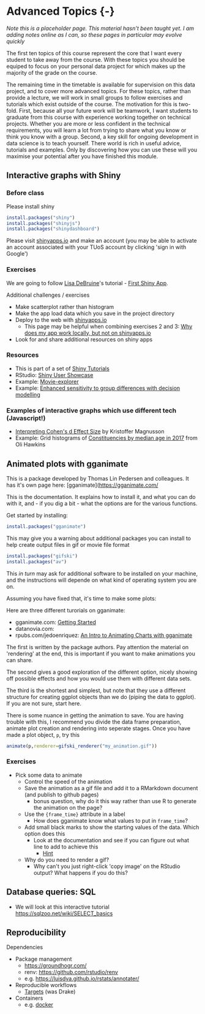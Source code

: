# Advanced Topics {-}

<div class="info">
<p><em>Note this is a placeholder page. This material hasn’t been taught yet. I am adding notes online as I can, so these pages in particular may evolve quickly</em></p>
</div>

The first ten topics of this course represent the core that I want every student to take away from the course. With these topics you should be equiped to focus on your personal data project for which makes up the majority of the grade on the course.

The remaining time in the timetable is available for supervision on this data project, and to cover more advanced topics. For these topics, rather than provide a lecture, we will work in small groups to follow exercises and tutorials which exist outside of the course. The motivation for this is two-fold. First, because all your future work will be teamwork, I want students to graduate from this course with experience working together on technical projects. Whether you are more or less confident in the technical requirements, you will learn a lot from trying to share what you know or think you know with a group. Second, a key skill for ongoing development in data science is to teach yourself. There world is rich in useful advice, tutorials and examples. Only by discovering how you can use these will you maximise your potential after you have finished this module.

## Interactive graphs with Shiny


### Before class

Please install shiny


```r
install.packages("shiny")
install.packages("shinyjs")
install.packages("shinydashboard")
```
    
Please visit [shinyapps.io](https://www.shinyapps.io/) and make an account (you may be able to activate an account associated with your TUoS account by clicking 'sign in with Google')


### Exercises

We are going to follow [Lisa DeBruine](https://debruine.github.io/)'s tutorial -  [First Shiny App](https://psyteachr.github.io/shiny-tutorials/01-first-app.html).

Additional challenges / exercises  

* Make scatterplot rather than histogram
* Make the app load data which you save in the project directory
* Deploy to the web with [shinyapps.io](https://www.shinyapps.io/)
  * This page may be helpful when combining exercises 2 and 3: [Why does my app work locally, but not on shinyapps.io](https://support.rstudio.com/hc/en-us/articles/229848967-Why-does-my-app-work-locally-but-not-on-shinyapps-io-)
* Look for and share additional resources on shiny apps


### Resources

* This is part of a set of [Shiny Tutorials](https://psyteachr.github.io/shiny-tutorials/index.html)
* RStudio: [Shiny User Showcase](https://shiny.rstudio.com/gallery/)
* Example: [Movie-explorer](https://shiny.rstudio.com/gallery/movie-explorer.html)
* Example: [Enhanced sensitivity to group differences with decision modelling](https://sheffield-university.shinyapps.io/decision_power/)

### Examples of interactive graphs which use different tech (Javascript!)

 * [Interpreting Cohen's d Effect Size](https://rpsychologist.com/d3/cohend/) by Kristoffer Magnusson
 * Example: Grid histograms of [Constituencies by median age in 2017](https://olihawkins.com/visualisation/14) from Oli Hawkins

## Animated plots with gganimate

This is a package developed by Thomas Lin Pedersen and colleagues. It has it's own page here:
[gganimate](https://gganimate.com/

This is the documentation. It explains how to install it, and what you can do with it, and - if you dig a bit - what the options are for the various functions.

Get started by installing:



```r
install.packages("gganimate")
```

This may give you a warning about additional packages you can install to help create output files in gif or movie file format


```r
install.packages("gifski")
install.packages("av")
```

This *in turn* may ask for additional software to be installed on your machine, and the instructions will depende on what kind of operating system you are on.

Assuming you have fixed that, it's time to make some plots:

Here are three different turorials on gganimate:

* gganimate.com: [Getting Started](https://gganimate.com/articles/gganimate.html)
* datanovia.com: [](https://www.datanovia.com/en/blog/gganimate-how-to-create-plots-with-beautiful-animation-in-r)
* rpubs.com/jedoenriquez: [An Intro to Animating Charts with gganimate](https://rpubs.com/jedoenriquez/animatingchartsintro)

The first is written by the package authors. Pay attention the material on 'rendering' at the end, this is important if you want to make animations you can share.

The second gives a good exploration of the different option, nicely showing off possible effects and how you would use them with different data sets.

The third is the shortest and simplest, but note that they use a different structure for creating ggplot objects than we do (piping the data to ggplot). If you are not sure, start here.

There is some nuance in getting the animation to save. You are having trouble with this, I recommend you divide the data frame preparation, animate plot creation and rendering into seperate stages. Once you have made a plot object, `p`, try this


```r
animate(p,renderer=gifski_renderer("my_animation.gif"))
```

### Exercises

* Pick some data to animate
  * Control the speed of the animation
  * Save the animation as a gif file and add it to a RMarkdown document (and publish to github pages)
    * bonus question, why do it this way rather than use R to generate the animation on the page?
  * Use the `{frame_time}` attribute in a label
    * How does gganimate know what values to put in `frame_time`?
  * Add small black marks to show the starting values of the data. Which option does this
    * Look at the documentation and see if you can figure out what line to add to achieve this
      * [Hint](https://gganimate.com/reference/shadow_mark.html)
  * Why do you need to render a gif? 
      * Why can't you just right-click 'copy image' on the RStudio output? What happens if you do this?

## Database queries: SQL

  * We will look at this interactive tutorial https://sqlzoo.net/wiki/SELECT_basics



## Reproducibility

Dependencies

 * Package management 
    * https://groundhogr.com/
    * renv: https://github.com/rstudio/renv
    * e.g. https://luisdva.github.io/rstats/annotater/
 * Reproducible workflows
    * [Targets](https://books.ropensci.org/targets/) (was Drake)
 * Containers
    * e.g. [docker](https://www.docker.com/)



